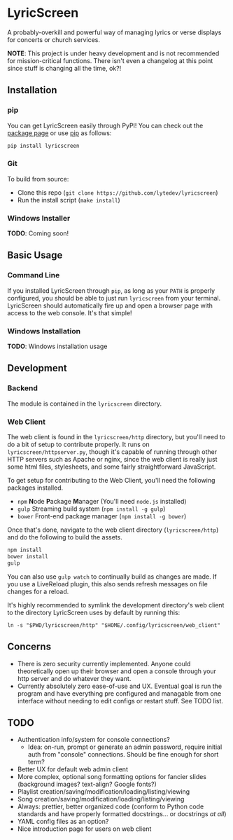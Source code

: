 # LyricScreen

A probably-overkill and powerful way of managing lyrics or verse displays for
concerts or church services.

**NOTE**: This project is under heavy development and is not recommended for
mission-critical functions. There isn't even a changelog at this point since
stuff is changing all the time, ok?!

## Installation

### pip

You can get LyricScreen easily through PyPI! You can check out the [package
page][lyricscreen_pypi] or use [pip][pip] as follows:

```bash
pip install lyricscreen
```

### Git

To build from source:

* Clone this repo (`git clone https://github.com/lytedev/lyricscreen`)
* Run the install script (`make install`)

### Windows Installer

**TODO**: Coming soon!

## Basic Usage

### Command Line

If you installed LyricScreen through `pip`, as long as your `PATH` is properly
configured, you should be able to just run `lyricscreen` from your terminal.
LyricScreen should automatically fire up and open a browser page with access
to the web console. It's that simple!

### Windows Installation

**TODO**: Windows installation usage

## Development

### Backend

The module is contained in the `lyricscreen` directory.

### Web Client

The web client is found in the `lyricscreen/http` directory, but you'll need to
do a bit of setup to contribute properly. It runs on
`lyricscreen/httpserver.py`, though it's capable of running through other HTTP
servers such as Apache or nginx, since the web client is really just some html
files, stylesheets, and some fairly straightforward JavaScript.

To get setup for contributing to the Web Client, you'll need the following
packages installed.

* `npm` **N**ode **P**ackage **M**anager (You'll need `node.js` installed)
* `gulp` Streaming build system (`npm install -g gulp`)
* `bower` Front-end package manager (`npm install -g bower`)

Once that's done, navigate to the web client directory (`lyricscreen/http`) and
do the following to build the assets.

```bash
npm install
bower install
gulp
```

You can also use `gulp watch` to continually build as changes are made. If you
use a LiveReload plugin, this also sends refresh messages on file changes for
a reload.

It's highly recommended to symlink the development directory's web client to the
directory LyricScreen uses by default by running this:

```
ln -s "$PWD/lyricscreen/http" "$HOME/.config/lyricscreen/web_client"
```

## Concerns

* There is zero security currently implemented. Anyone could theoretically open
  up their browser and open a console through your http server and do whatever
  they want.
* Currently absolutely zero ease-of-use and UX. Eventual goal is run the program
  and have everything pre configured and managable from one interface without
  needing to edit configs or restart stuff. See TODO list.

## TODO

* Authentication info/system for console connections?
  * Idea: on-run, prompt or generate an admin password, require initial auth from
    "console" connections. Should be fine enough for short term?
* Better UX for default web admin client
* More complex, optional song formatting options for fancier slides (background
  images? text-align? Google fonts?)
* Playlist creation/saving/modification/loading/listing/viewing
* Song creation/saving/modification/loading/listing/viewing
* Always: prettier, better organized code (conform to Python code standards and
  have properly formatted docstrings... or docstrings *at all*)
* YAML config files as an option?
* Nice introduction page for users on web client


[lyricscreen_pypi]: https://pypi.python.org/pypi/lyricscreen
[pip]: https://pip.pypa.io/en/stable/

